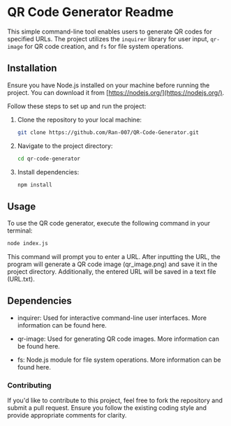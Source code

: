 # QR Code Generator Readme

This simple command-line tool enables users to generate QR codes for specified URLs. The project utilizes the `inquirer` library for user input, `qr-image` for QR code creation, and `fs` for file system operations.

## Installation

Ensure you have Node.js installed on your machine before running the project. You can download it from [https://nodejs.org/](https://nodejs.org/).

Follow these steps to set up and run the project:

1. Clone the repository to your local machine:

    ```bash
    git clone https://github.com/Ran-007/QR-Code-Generator.git
    ```

2. Navigate to the project directory:

    ```bash
    cd qr-code-generator
    ```

3. Install dependencies:

    ```bash
    npm install
    ```

## Usage

To use the QR code generator, execute the following command in your terminal:

```bash
node index.js
```
This command will prompt you to enter a URL. After inputting the URL, the program will generate a QR code image (qr_image.png) and save it in the project directory.
Additionally, the entered URL will be saved in a text file (URL.txt).

## Dependencies
- inquirer: Used for interactive command-line user interfaces. More information can be found here.

- qr-image: Used for generating QR code images. More information can be found here.

- fs: Node.js module for file system operations. More information can be found here.

### Contributing
If you'd like to contribute to this project, feel free to fork the repository and submit a pull request. Ensure you follow the existing coding style and provide appropriate comments for clarity.
